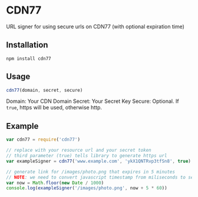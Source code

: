 # CDN77

URL signer for using secure urls on CDN77 (with optional expiration time)

## Installation

```
npm install cdn77
```

## Usage

```javascript
cdn77(domain, secret, secure)
```

Domain: Your CDN Domain
Secret: Your Secret Key
Secure: Optional. If `true`, https will be used, otherwise http.

## Example

```javascript
var cdn77 = require('cdn77')

// replace with your resource url and your secret token
// third parameter (true) tells library to generate https url
var exampleSigner = cdn77('www.example.com', 'ykX1QNTRvp3tfSn8', true)

// generate link for /images/photo.png that expires in 5 minutes
// NOTE: we need to convert javascript timestamp from miliseconds to seconds
var now = Math.floor(new Date / 1000)
console.log(exampleSigner('/images/photo.png', now + 5 * 60))
```

